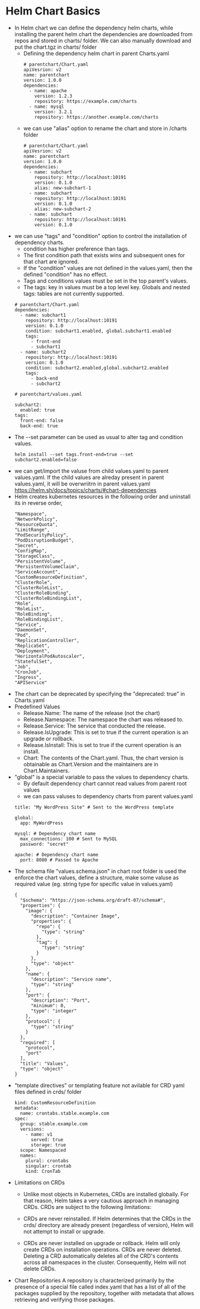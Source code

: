 # Helm Chart Basics

* In Helm chart we can define the dependency helm charts, while installing the parent helm chart the dependencies are downloaded from repos and stored in charts/ folder. We can also manually download and put the chart.tgz in charts/ folder
  * Defining the dependency helm chart in parent Charts.yaml
    ```
    # parentchart/Chart.yaml
    apiVesrion: v2
    name: parentchart
    version: 1.0.0
    dependencies:
      - name: apache
        version: 1.2.3
        repository: https://example.com/charts
      - name: mysql
        version: 3.2.1
        repository: https://another.example.com/charts
    ```
  * we can use "alias" option to rename the chart and store in /charts folder
    ```
    # parentchart/Chart.yaml
    apiVesrion: v2
    name: parentchart
    version: 1.0.0
    dependencies:
      - name: subchart
        repository: http://localhost:10191
        version: 0.1.0
        alias: new-subchart-1
      - name: subchart
        repository: http://localhost:10191
        version: 0.1.0
        alias: new-subchart-2
      - name: subchart
        repository: http://localhost:10191
        version: 0.1.0
    ```
* we can use "tags" and "condition" option to control the installation of dependency charts. 
  * condition has higher preference than tags.
  * The first condition path that exists wins and subsequent ones for that chart are ignored.
  * If the "condition" values are not defined in the values.yaml, then the defined "condition" has no effect.
  * Tags and conditions values must be set in the top parent's values.
  * The tags: key in values must be a top level key. Globals and nested tags: tables are not currently supported.
  ```
  # parentchart/Chart.yaml
  dependencies:
    - name: subchart1
      repository: http://localhost:10191
      version: 0.1.0
      condition: subchart1.enabled, global.subchart1.enabled
      tags:
        - front-end
        - subchart1
    - name: subchart2
      repository: http://localhost:10191
      version: 0.1.0
      condition: subchart2.enabled,global.subchart2.enabled
      tags:
        - back-end
        - subchart2
  ```
  ```
  # parentchart/values.yaml

  subchart2:
    enabled: true
  tags:
    front-end: false
    back-end: true
  ```
* The --set parameter can be used as usual to alter tag and condition values.
  ```
  helm install --set tags.front-end=true --set subchart2.enabled=false
  ```
* we can get/import the valuse from child values.yaml to parent values.yaml. If the child values are alreday present in parent values.yaml, it will be overwriitrn in parent values.yaml https://helm.sh/docs/topics/charts/#chart-dependencies
* Helm creates kubernetes resources in the following order and uninstall its in reverse order,
  ```
  "Namespace",
  "NetworkPolicy",
  "ResourceQuota",
  "LimitRange",
  "PodSecurityPolicy",
  "PodDisruptionBudget",
  "Secret",
  "ConfigMap",
  "StorageClass",
  "PersistentVolume",
  "PersistentVolumeClaim",
  "ServiceAccount",
  "CustomResourceDefinition",
  "ClusterRole",
  "ClusterRoleList",
  "ClusterRoleBinding",
  "ClusterRoleBindingList",
  "Role",
  "RoleList",
  "RoleBinding",
  "RoleBindingList",
  "Service",
  "DaemonSet",
  "Pod",
  "ReplicationController",
  "ReplicaSet",
  "Deployment",
  "HorizontalPodAutoscaler",
  "StatefulSet",
  "Job",
  "CronJob",
  "Ingress",
  "APIService"
  ```
* The chart can be deprecated by specifying the "deprecated: true" in Charts.yaml
* Predefined Values
  * Release.Name: The name of the release (not the chart)
  * Release.Namespace: The namespace the chart was released to.
  * Release.Service: The service that conducted the release.
  * Release.IsUpgrade: This is set to true if the current operation is an upgrade or rollback.
  * Release.IsInstall: This is set to true if the current operation is an install.
  * Chart: The contents of the Chart.yaml. Thus, the chart version is obtainable as Chart.Version and the maintainers are in Chart.Maintainers.
* "global" is a special variable to pass the values to dependency charts. 
  * By default dependency chart cannot read values from parent root values
  * we can pass valuses to dependency charts from parent values.yaml
  ```
  title: "My WordPress Site" # Sent to the WordPress template
  
  global:
    app: MyWordPress

  mysql: # Dependency chart name
    max_connections: 100 # Sent to MySQL
    password: "secret"

  apache: # Dependency chart name
    port: 8080 # Passed to Apache  
  ```
* The schema file "values.schema.json" in chart root folder is used the enforce the chart values, define a structure, make some valuse as required value (eg.       string type for specific value in values.yaml)
  ```
  {
    "$schema": "https://json-schema.org/draft-07/schema#",
    "properties": {
      "image": {
        "description": "Container Image",
        "properties": {
          "repo": {
            "type": "string"
          },
          "tag": {
            "type": "string"
          }
        },
        "type": "object"
      },
      "name": {
        "description": "Service name",
        "type": "string"
      },
      "port": {
        "description": "Port",
        "minimum": 0,
        "type": "integer"
      },
      "protocol": {
        "type": "string"
      }
    },
    "required": [
      "protocol",
      "port"
    ],
    "title": "Values",
    "type": "object"
  }
  ```
* "template directives" or templating feature not avilable for CRD yaml files defined in crds/ folder
  ```
  kind: CustomResourceDefinition
  metadata:
    name: crontabs.stable.example.com
  spec:
    group: stable.example.com
    versions:
      - name: v1
        served: true
        storage: true
    scope: Namespaced
    names:
      plural: crontabs
      singular: crontab
      kind: CronTab
  ```
* Limitations on CRDs
  * Unlike most objects in Kubernetes, CRDs are installed globally. For that reason, Helm takes a very cautious approach in managing CRDs. CRDs are subject to the     following limitations:

  * CRDs are never reinstalled. If Helm determines that the CRDs in the crds/ directory are already present (regardless of version), Helm will not attempt to         install or upgrade.
  * CRDs are never installed on upgrade or rollback. Helm will only create CRDs on installation operations.
    CRDs are never deleted. Deleting a CRD automatically deletes all of the CRD's contents across all namespaces in the cluster. Consequently, Helm will not           delete CRDs.
* Chart Repositories
  A repository is characterized primarily by the presence of a special file called index.yaml that has a list of all of the packages supplied by the repository,     together with metadata that allows retrieving and verifying those packages.
